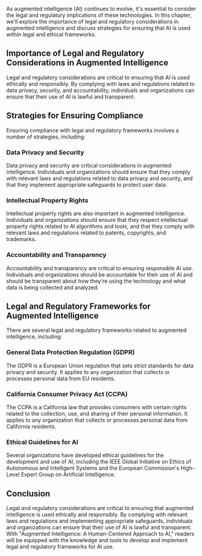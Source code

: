 
As augmented intelligence (AI) continues to evolve, it's essential to consider the legal and regulatory implications of these technologies. In this chapter, we'll explore the importance of legal and regulatory considerations in augmented intelligence and discuss strategies for ensuring that AI is used within legal and ethical frameworks.

Importance of Legal and Regulatory Considerations in Augmented Intelligence
---------------------------------------------------------------------------

Legal and regulatory considerations are critical to ensuring that AI is used ethically and responsibly. By complying with laws and regulations related to data privacy, security, and accountability, individuals and organizations can ensure that their use of AI is lawful and transparent.

Strategies for Ensuring Compliance
----------------------------------

Ensuring compliance with legal and regulatory frameworks involves a number of strategies, including:

### Data Privacy and Security

Data privacy and security are critical considerations in augmented intelligence. Individuals and organizations should ensure that they comply with relevant laws and regulations related to data privacy and security, and that they implement appropriate safeguards to protect user data.

### Intellectual Property Rights

Intellectual property rights are also important in augmented intelligence. Individuals and organizations should ensure that they respect intellectual property rights related to AI algorithms and tools, and that they comply with relevant laws and regulations related to patents, copyrights, and trademarks.

### Accountability and Transparency

Accountability and transparency are critical to ensuring responsible AI use. Individuals and organizations should be accountable for their use of AI and should be transparent about how they're using the technology and what data is being collected and analyzed.

Legal and Regulatory Frameworks for Augmented Intelligence
----------------------------------------------------------

There are several legal and regulatory frameworks related to augmented intelligence, including:

### General Data Protection Regulation (GDPR)

The GDPR is a European Union regulation that sets strict standards for data privacy and security. It applies to any organization that collects or processes personal data from EU residents.

### California Consumer Privacy Act (CCPA)

The CCPA is a California law that provides consumers with certain rights related to the collection, use, and sharing of their personal information. It applies to any organization that collects or processes personal data from California residents.

### Ethical Guidelines for AI

Several organizations have developed ethical guidelines for the development and use of AI, including the IEEE Global Initiative on Ethics of Autonomous and Intelligent Systems and the European Commission's High-Level Expert Group on Artificial Intelligence.

Conclusion
----------

Legal and regulatory considerations are critical to ensuring that augmented intelligence is used ethically and responsibly. By complying with relevant laws and regulations and implementing appropriate safeguards, individuals and organizations can ensure that their use of AI is lawful and transparent. With "Augmented Intelligence: A Human-Centered Approach to AI," readers will be equipped with the knowledge and tools to develop and implement legal and regulatory frameworks for AI use.
